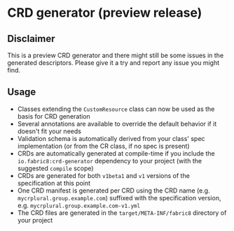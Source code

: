 # CRD generator (preview release)

## Disclaimer

This is a preview CRD generator and there might still be some issues in the generated descriptors.
Please give it a try and report any issue you might find.

## Usage

- Classes extending the `CustomResource` class can now be used as the basis for CRD generation
- Several annotations are available to override the default behavior if it doesn't fit your needs
- Validation schema is automatically derived from your class' spec implementation (or from the CR
  class, if no spec is present)
- CRDs are automatically generated at compile-time if you include the `io.fabric8:crd-generator`
  dependency to your project (with the suggested `compile` scope)
- CRDs are generated for both `v1beta1` and `v1` versions of the specification at this point
- One CRD manifest is generated per CRD using the CRD name (e.g. `mycrplural.group.example.com`)
  suffixed with the specification version, e.g. `mycrplural.group.example.com-v1.yml`
- The CRD files are generated in the `target/META-INF/fabric8` directory of your project
